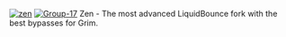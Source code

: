 <a href='https://postimg.cc/QVbNJ3pc' target='_blank'><img src='https://i.postimg.cc/QVbNJ3pc/zen.png' border='0' alt='zen'/></a>
<a href='https://postimg.cc/4HgxW4dT' target='_blank'><img src='https://i.postimg.cc/4HgxW4dT/Group-17.png' border='0' alt='Group-17'/></a>
Zen - The most advanced LiquidBounce fork with the best bypasses for Grim.
